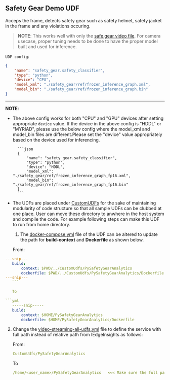 ## Safety Gear Demo UDF

  Acceps the frame, detects safety gear such as safety helmet, safety jacket in
  the frame and any violations occuring.

  > **NOTE**: This works well with only the
  > [safe gear video file](../PySafetyGearIngestion/Safety_Full_Hat_and_Vest.avi).
  > For camera usecase, proper tuning needs to be done to have the proper model
  > built and used for inference.

   `UDF config`:

  ```json
  {
      "name": "safety_gear.safety_classifier",
      "type": "python",
      "device": "CPU",
      "model_xml": "./safety_gear/ref/frozen_inference_graph.xml",
      "model_bin": "./safety_gear/ref/frozen_inference_graph.bin"
  }
  ```

  ----
  **NOTE**:

* The above config works for both "CPU" and "GPU" devices after setting
  appropriate `device` value. If the device in the above config is "HDDL" or
  "MYRIAD", please use the below config where the model_xml and model_bin files
  are different.Please set the "device" value appropriately based on the device
  used for inferencing.

        ```json
        {
            "name": "safety_gear.safety_classifier",
            "type": "python",
            "device": "HDDL",
            "model_xml": "./safety_gear/ref/frozen_inference_graph_fp16.xml",
            "model_bin": "./safety_gear/ref/frozen_inference_graph_fp16.bin"
        }
        ```

* The UDFs are placed under [CustomUDFs](../../CustomUdfs) for the sake of maintaining modularity of code structure so that all sample UDFs can be clubbed at one place.
User can move these directory to anwhere in the host system and compile the code. For example following steps can make this UDF to run from home directory.

    1. The [docker-compose.yml](./docker-compose.yml) file of the UDF can be altered to update the path for **build-context** and **Dockerfile** as shown below.

    From:

 ```yml
 ---snip---
    build:
        context: $PWD/../CustomUdfs/PySafetyGearAnalytics
        dockerfile: $PWD/../CustomUdfs/PySafetyGearAnalytics/Dockerfile
 ---snip---
    ```

    To

 ```yml
    -----snip-----
    build:
        context: $HOME/PySafetyGearAnalytics
        dockerfile: $HOME/PySafetyGearAnalytics/Dockerfile
 ```

 2. Change the [video-streaming-all-udfs.yml](https://github.com/open-edge-insights/eii-core/blob/master/build/usecases/video-streaming-all-udfs.yml) file to define the service with full path instead of relative path from IEdgeInsights as follows:

    From:

    ```yml
    CustomUdfs/PySafetyGearAnalytics
    ```

    To

    ```yml
    /home/<user_name>/PySafetyGearAnalytics   <<< Make sure the full path should start with "/">>>
    ```
